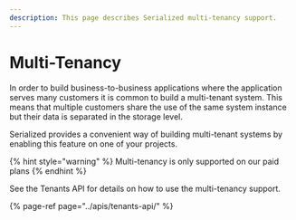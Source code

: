 ```yaml
---
description: This page describes Serialized multi-tenancy support.
---
```


# Multi-Tenancy

In order to build business-to-business applications where the application serves many customers it is common to build a multi-tenant system. This means that multiple customers share the use of the same system instance but their data is separated in the storage level.

Serialized provides a convenient way of building multi-tenant systems by enabling this feature on one of your projects.

{% hint style="warning" %}
Multi-tenancy is only supported on our paid plans
{% endhint %}

See the Tenants API for details on how to use the multi-tenancy support.

{% page-ref page="../apis/tenants-api/" %}

